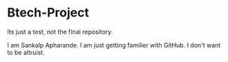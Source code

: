# Btech-Project
Its just a test, not the final repository.

I am Sankalp Apharande.
I am just getting familier with GitHub.
I don't want to be altruist.
